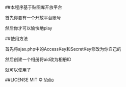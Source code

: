 ##本程序基于贴图库开放平台

首先你要有一个开放平台账号

然后你才可以愉快地play

##使用方法

首先将ajax.php中的AccessKey和SecretKey修改为你自己的

然后创建一个相册将aid改为相册ID

就可以使用了

##LICENSE
MIT © [Volio](https://niconiconi.org)